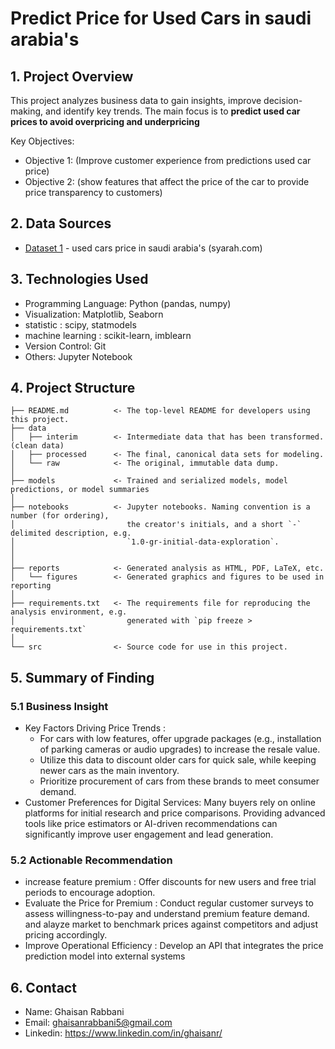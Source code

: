 <h1> Predict Price for Used Cars in saudi arabia's</h1>

## 1. Project Overview
This project analyzes business data to gain insights, improve decision-making, and identify key trends. The main focus is to **predict used car prices to avoid overpricing and underpricing**

Key Objectives:
- Objective 1: (Improve customer experience from predictions used car price)
- Objective 2: (show features that affect the price of the car to provide price transparency to customers)

## 2. Data Sources
- [Dataset 1](https://drive.google.com/drive/folders/123QthHe9ECfB1qUFCfDinHibrNhsnZKQ) - used cars price in saudi arabia's (syarah.com)

## 3. Technologies Used
- Programming Language: Python (pandas, numpy)
- Visualization: Matplotlib, Seaborn
- statistic : scipy, statmodels
- machine learning : scikit-learn, imblearn
- Version Control: Git
- Others: Jupyter Notebook

## 4. Project Structure

```
├── README.md          <- The top-level README for developers using this project.
├── data
│   ├── interim        <- Intermediate data that has been transformed. (clean data)
│   ├── processed      <- The final, canonical data sets for modeling.
│   └── raw            <- The original, immutable data dump.
│
├── models             <- Trained and serialized models, model predictions, or model summaries
│
├── notebooks          <- Jupyter notebooks. Naming convention is a number (for ordering),
│                         the creator's initials, and a short `-` delimited description, e.g.
│                         `1.0-gr-initial-data-exploration`.
│
│
├── reports            <- Generated analysis as HTML, PDF, LaTeX, etc.
│   └── figures        <- Generated graphics and figures to be used in reporting
│
├── requirements.txt   <- The requirements file for reproducing the analysis environment, e.g.
│                         generated with `pip freeze > requirements.txt`
│
└── src                <- Source code for use in this project.

```

## 5. Summary of Finding
### 5.1 Business Insight
- Key Factors Driving Price Trends :
    - For cars with low features, offer upgrade packages (e.g., installation of parking cameras or audio upgrades) to increase the resale value.
    - Utilize this data to discount older cars for quick sale, while keeping newer cars as the main inventory.
    - Prioritize procurement of cars from these brands to meet consumer demand.
- Customer Preferences for Digital Services: Many buyers rely on online platforms for initial research and price comparisons. Providing advanced tools like price estimators or AI-driven recommendations can significantly improve user engagement and lead generation.
### 5.2 Actionable Recommendation
- increase feature premium : Offer discounts for new users and free trial periods to encourage adoption.
- Evaluate the Price for Premium :  Conduct regular customer surveys to assess willingness-to-pay and understand premium feature demand. and alayze market to benchmark prices against competitors and adjust pricing accordingly.
- Improve Operational Efficiency : Develop an API that integrates the price prediction model into external systems

## 6. Contact
- Name: Ghaisan Rabbani
- Email: ghaisanrabbani5@gmail.com
- Linkedin: https://www.linkedin.com/in/ghaisanr/
